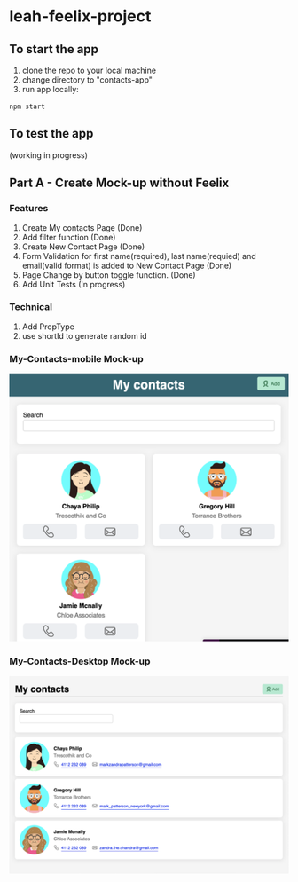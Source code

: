 # leah-feelix-project

## To start the app

1. clone the repo to your local machine
2. change directory to "contacts-app"
3. run app locally:

```
npm start
```

## To test the app

(working in progress)

## Part A - Create Mock-up without Feelix

### Features

1. Create My contacts Page (Done)
2. Add filter function (Done)
3. Create New Contact Page (Done)
4. Form Validation for first name(required), last name(requied) and email(valid format) is added to New Contact Page (Done)
5. Page Change by button toggle function. (Done)
6. Add Unit Tests (In progress)

### Technical

1. Add PropType
2. use shortId to generate random id

### My-Contacts-mobile Mock-up

![alt text](./mockup/my-contacts-mobile.png)

### My-Contacts-Desktop Mock-up

![alt text](./mockup/my-contacts-desktop.png)
